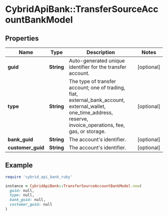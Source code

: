 # CybridApiBank::TransferSourceAccountBankModel

## Properties

| Name | Type | Description | Notes |
| ---- | ---- | ----------- | ----- |
| **guid** | **String** | Auto-generated unique identifier for the transfer account. | [optional] |
| **type** | **String** | The type of transfer account; one of trading, fiat, external_bank_account, external_wallet, one_time_address, reserve, invoice_operations, fee, gas, or storage. | [optional] |
| **bank_guid** | **String** | The account&#39;s identifier. | [optional] |
| **customer_guid** | **String** | The account&#39;s identifier. | [optional] |

## Example

```ruby
require 'cybrid_api_bank_ruby'

instance = CybridApiBank::TransferSourceAccountBankModel.new(
  guid: null,
  type: null,
  bank_guid: null,
  customer_guid: null
)
```

